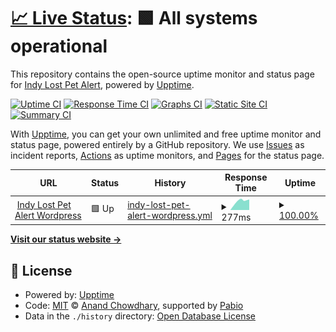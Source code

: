 # [📈 Live Status](https://indylostpetalert.github.io/uptime): <!--live status--> **🟩 All systems operational**

This repository contains the open-source uptime monitor and status page for [Indy Lost Pet Alert](https://www.indylostpetalert.com), powered by [Upptime](https://github.com/upptime/upptime).

[![Uptime CI](https://github.com/indylostpetalert/uptime/workflows/Uptime%20CI/badge.svg)](https://github.com/indylostpetalert/uptime/actions?query=workflow%3A%22Uptime+CI%22)
[![Response Time CI](https://github.com/indylostpetalert/uptime/workflows/Response%20Time%20CI/badge.svg)](https://github.com/indylostpetalert/uptime/actions?query=workflow%3A%22Response+Time+CI%22)
[![Graphs CI](https://github.com/indylostpetalert/uptime/workflows/Graphs%20CI/badge.svg)](https://github.com/indylostpetalert/uptime/actions?query=workflow%3A%22Graphs+CI%22)
[![Static Site CI](https://github.com/indylostpetalert/uptime/workflows/Static%20Site%20CI/badge.svg)](https://github.com/indylostpetalert/uptime/actions?query=workflow%3A%22Static+Site+CI%22)
[![Summary CI](https://github.com/indylostpetalert/uptime/workflows/Summary%20CI/badge.svg)](https://github.com/indylostpetalert/uptime/actions?query=workflow%3A%22Summary+CI%22)

With [Upptime](https://upptime.js.org), you can get your own unlimited and free uptime monitor and status page, powered entirely by a GitHub repository. We use [Issues](https://github.com/indylostpetalert/uptime/issues) as incident reports, [Actions](https://github.com/indylostpetalert/uptime/actions) as uptime monitors, and [Pages](https://indylostpetalert.github.io/uptime) for the status page.

<!--start: status pages-->
<!-- This summary is generated by Upptime (https://github.com/upptime/upptime) -->
<!-- Do not edit this manually, your changes will be overwritten -->
<!-- prettier-ignore -->
| URL | Status | History | Response Time | Uptime |
| --- | ------ | ------- | ------------- | ------ |
| <img alt="" src="https://icons.duckduckgo.com/ip3/www.indylostpetalert.com.ico" height="13"> [Indy Lost Pet Alert Wordpress](https://www.indylostpetalert.com) | 🟩 Up | [indy-lost-pet-alert-wordpress.yml](https://github.com/indylostpetalert/uptime/commits/HEAD/history/indy-lost-pet-alert-wordpress.yml) | <details><summary><img alt="Response time graph" src="./graphs/indy-lost-pet-alert-wordpress/response-time-week.png" height="20"> 277ms</summary><br><a href="https://indylostpetalert.github.io/uptime/history/indy-lost-pet-alert-wordpress"><img alt="Response time 383" src="https://img.shields.io/endpoint?url=https%3A%2F%2Fraw.githubusercontent.com%2Findylostpetalert%2Fuptime%2FHEAD%2Fapi%2Findy-lost-pet-alert-wordpress%2Fresponse-time.json"></a><br><a href="https://indylostpetalert.github.io/uptime/history/indy-lost-pet-alert-wordpress"><img alt="24-hour response time 333" src="https://img.shields.io/endpoint?url=https%3A%2F%2Fraw.githubusercontent.com%2Findylostpetalert%2Fuptime%2FHEAD%2Fapi%2Findy-lost-pet-alert-wordpress%2Fresponse-time-day.json"></a><br><a href="https://indylostpetalert.github.io/uptime/history/indy-lost-pet-alert-wordpress"><img alt="7-day response time 277" src="https://img.shields.io/endpoint?url=https%3A%2F%2Fraw.githubusercontent.com%2Findylostpetalert%2Fuptime%2FHEAD%2Fapi%2Findy-lost-pet-alert-wordpress%2Fresponse-time-week.json"></a><br><a href="https://indylostpetalert.github.io/uptime/history/indy-lost-pet-alert-wordpress"><img alt="30-day response time 277" src="https://img.shields.io/endpoint?url=https%3A%2F%2Fraw.githubusercontent.com%2Findylostpetalert%2Fuptime%2FHEAD%2Fapi%2Findy-lost-pet-alert-wordpress%2Fresponse-time-month.json"></a><br><a href="https://indylostpetalert.github.io/uptime/history/indy-lost-pet-alert-wordpress"><img alt="1-year response time 349" src="https://img.shields.io/endpoint?url=https%3A%2F%2Fraw.githubusercontent.com%2Findylostpetalert%2Fuptime%2FHEAD%2Fapi%2Findy-lost-pet-alert-wordpress%2Fresponse-time-year.json"></a></details> | <details><summary><a href="https://indylostpetalert.github.io/uptime/history/indy-lost-pet-alert-wordpress">100.00%</a></summary><a href="https://indylostpetalert.github.io/uptime/history/indy-lost-pet-alert-wordpress"><img alt="All-time uptime 99.93%" src="https://img.shields.io/endpoint?url=https%3A%2F%2Fraw.githubusercontent.com%2Findylostpetalert%2Fuptime%2FHEAD%2Fapi%2Findy-lost-pet-alert-wordpress%2Fuptime.json"></a><br><a href="https://indylostpetalert.github.io/uptime/history/indy-lost-pet-alert-wordpress"><img alt="24-hour uptime 100.00%" src="https://img.shields.io/endpoint?url=https%3A%2F%2Fraw.githubusercontent.com%2Findylostpetalert%2Fuptime%2FHEAD%2Fapi%2Findy-lost-pet-alert-wordpress%2Fuptime-day.json"></a><br><a href="https://indylostpetalert.github.io/uptime/history/indy-lost-pet-alert-wordpress"><img alt="7-day uptime 100.00%" src="https://img.shields.io/endpoint?url=https%3A%2F%2Fraw.githubusercontent.com%2Findylostpetalert%2Fuptime%2FHEAD%2Fapi%2Findy-lost-pet-alert-wordpress%2Fuptime-week.json"></a><br><a href="https://indylostpetalert.github.io/uptime/history/indy-lost-pet-alert-wordpress"><img alt="30-day uptime 100.00%" src="https://img.shields.io/endpoint?url=https%3A%2F%2Fraw.githubusercontent.com%2Findylostpetalert%2Fuptime%2FHEAD%2Fapi%2Findy-lost-pet-alert-wordpress%2Fuptime-month.json"></a><br><a href="https://indylostpetalert.github.io/uptime/history/indy-lost-pet-alert-wordpress"><img alt="1-year uptime 99.94%" src="https://img.shields.io/endpoint?url=https%3A%2F%2Fraw.githubusercontent.com%2Findylostpetalert%2Fuptime%2FHEAD%2Fapi%2Findy-lost-pet-alert-wordpress%2Fuptime-year.json"></a></details>

<!--end: status pages-->

[**Visit our status website →**](https://indylostpetalert.github.io/uptime)

## 📄 License

- Powered by: [Upptime](https://github.com/upptime/upptime)
- Code: [MIT](./LICENSE) © [Anand Chowdhary](https://anandchowdhary.com), supported by [Pabio](https://pabio.com)
- Data in the `./history` directory: [Open Database License](https://opendatacommons.org/licenses/odbl/1-0/)
